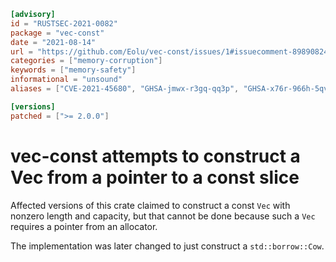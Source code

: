 ```toml
[advisory]
id = "RUSTSEC-2021-0082"
package = "vec-const"
date = "2021-08-14"
url = "https://github.com/Eolu/vec-const/issues/1#issuecomment-898908241"
categories = ["memory-corruption"]
keywords = ["memory-safety"]
informational = "unsound"
aliases = ["CVE-2021-45680", "GHSA-jmwx-r3gq-qq3p", "GHSA-x76r-966h-5qv9"]

[versions]
patched = [">= 2.0.0"]
```

# vec-const attempts to construct a Vec from a pointer to a const slice

Affected versions of this crate claimed to construct a const `Vec` with nonzero length and capacity, but that cannot be done because such a `Vec` requires a pointer from an allocator.

The implementation was later changed to just construct a `std::borrow::Cow`.
